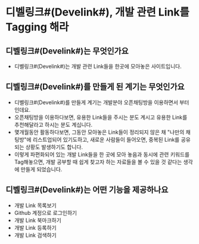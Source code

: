 # 디벨링크#(Develink#), 개발 관련 Link를 Tagging 해라

## 디벨링크#(Develink#)는 무엇인가요

- 디벨링크#(Develink#)는 개발 관련 Link들을 한곳에 모아놓은 사이트입니다.

## 디벨링크#(Develink#)를 만들게 된 계기는 무엇인가요

- 디벨링크#(Develink#)를 만들게 계기는 개발분야 오픈채팅방을 이용하면서 부터인데요.
- 오픈채팅방을 이용하다보면, 유용한 Link들을 주시는 분도 계시고 유용한 Link를 추천해달라고 하시는 분도 계십니다.
- 몇개월동안 활동하다보면, 그동안 모아놓은 Link들이 정리되지 않은 채 "나만의 채팅방"에 리스트업되어 있기도하고, 새로운 사람들이 들어오면, 중복된 Link를 공유되는 상황도 발생하기도 합니다.
- 이렇게 파편화되어 있는 개발 Link들을 한 곳에 모아 놓음과 동시에 관련 키워드를 Tag해놓으면, 개발 공부할 때 쉽게 찾고자 하는 자료들을 볼 수 있을 것 같다는 생각에 만들게 되었습니다.

## 디벨링크#(Develink#)는 어떤 기능을 제공하나요

- 개발 Link 목록보기
- Github 계정으로 로그인하기
- 개발 Link 북마크하기
- 개발 Link 등록하기
- 개발 Link 검색하기
